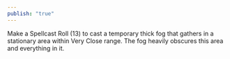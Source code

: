 ```yaml
---
publish: "true"
---
```

Make a Spellcast Roll (13) to cast a temporary thick fog that gathers in a stationary area within Very Close range. The fog heavily obscures this area and everything in it.
